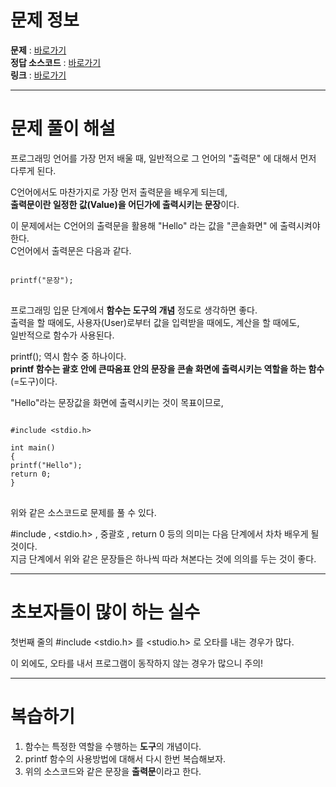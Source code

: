 문제 정보
====================

**문제**  :  [바로가기](https://github.com/kimyejoon/codeup-c/blob/main/basic100/1001/problem.md)    
**정답 소스코드**  :  [바로가기](https://github.com/kimyejoon/codeup-c/blob/main/basic100/1001/solve.c)    
**링크**  :  [바로가기](https://codeup.kr/problem.php?id=1001)    

*********

문제 풀이 해설    
========================
프로그래밍 언어를 가장 먼저 배울 때, 일반적으로 그 언어의 "출력문" 에 대해서 먼저 다루게 된다.    
    
C언어에서도 마찬가지로 가장 먼저 출력문을 배우게 되는데,    
**출력문이란 일정한 값(Value)을 어딘가에 출력시키는 문장**이다.    
    
이 문제에서는 C언어의 출력문을 활용해 "Hello" 라는 값을 "콘솔화면" 에 출력시켜야 한다.    
C언어에서 출력문은 다음과 같다.

<pre>
<code>
printf("문장");
</code>
</pre>
    
프로그래밍 입문 단계에서 **함수는 도구의 개념** 정도로 생각하면 좋다.    
출력을 할 때에도, 사용자(User)로부터 값을 입력받을 때에도, 계산을 할 때에도,    
일반적으로 함수가 사용된다.    

printf(); 역시 함수 중 하나이다.    
**printf 함수는 괄호 안에 큰따옴표 안의 문장을 콘솔 화면에 출력시키는 역할을 하는 함수**(=도구)이다.    

"Hello"라는 문장값을 화면에 출력시키는 것이 목표이므로,    

<pre>
<code>
#include &lt;stdio.h&gt;

int main()
{
printf("Hello");
return 0;
}
</code>
</pre>

위와 같은 소스코드로 문제를 풀 수 있다.    

#include , <stdio.h> , 중괄호 , return 0 등의 의미는 다음 단계에서 차차 배우게 될 것이다.    
지금 단계에서 위와 같은 문장들은 하나씩 따라 쳐본다는 것에 의의를 두는 것이 좋다.    

*********
    
초보자들이 많이 하는 실수
========================
첫번째 줄의 #include <stdio.h> 를 <studio.h> 로 오타를 내는 경우가 많다.    

이 외에도, 오타를 내서 프로그램이 동작하지 않는 경우가 많으니 주의!

*********
    
복습하기
========================
1. 함수는 특정한 역할을 수행하는 **도구**의 개념이다. 
2. printf 함수의 사용방법에 대해서 다시 한번 복습해보자.
3. 위의 소스코드와 같은 문장을 **출력문**이라고 한다.
